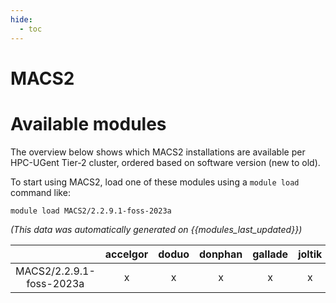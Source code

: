 ```yaml
---
hide:
  - toc
---
```


MACS2
=====

# Available modules


The overview below shows which MACS2 installations are available per HPC-UGent Tier-2 cluster, ordered based on software version (new to old).

To start using MACS2, load one of these modules using a `module load` command like:

```shell
module load MACS2/2.2.9.1-foss-2023a
```

*(This data was automatically generated on {{modules_last_updated}})*

| |accelgor|doduo|donphan|gallade|joltik|litleo|shinx|
| :---: | :---: | :---: | :---: | :---: | :---: | :---: | :---: |
|MACS2/2.2.9.1-foss-2023a|x|x|x|x|x|x|x|

